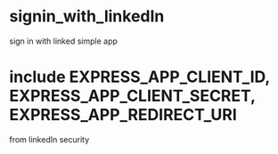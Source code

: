 # signin_with_linkedIn
sign in with linked simple app

# include EXPRESS_APP_CLIENT_ID, EXPRESS_APP_CLIENT_SECRET, EXPRESS_APP_REDIRECT_URI
from linkedIn security